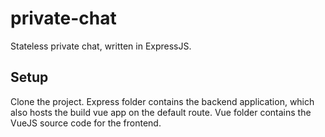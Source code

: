 # private-chat
Stateless private chat, written in ExpressJS.

## Setup

Clone the project. Express folder contains the backend application, which also hosts the build vue app on the default route. Vue folder contains the VueJS source code for the frontend.